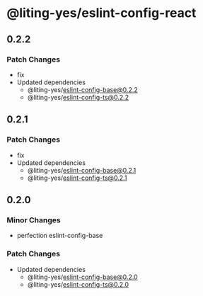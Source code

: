 # @liting-yes/eslint-config-react

## 0.2.2

### Patch Changes

- fix
- Updated dependencies
  - @liting-yes/eslint-config-base@0.2.2
  - @liting-yes/eslint-config-ts@0.2.2

## 0.2.1

### Patch Changes

- fix
- Updated dependencies
  - @liting-yes/eslint-config-base@0.2.1
  - @liting-yes/eslint-config-ts@0.2.1

## 0.2.0

### Minor Changes

- perfection eslint-config-base

### Patch Changes

- Updated dependencies
  - @liting-yes/eslint-config-base@0.2.0
  - @liting-yes/eslint-config-ts@0.2.0
